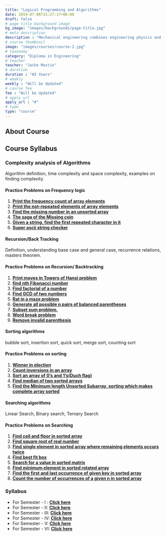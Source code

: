 ```yaml
---
title: "Logical Programming and Algorithms"
date: 2019-07-06T15:27:17+06:00
draft: false
# page title background image
bg_image: "images/backgrounds/page-title.jpg"
# meta description
description : "Mechanical engineering combines engineering physics and mathematics principles with materials science, to design, analyze, manufacture, and maintain mechanical systems."
# course thumbnail
image: "images/courses/course-2.jpg"
# taxonomy
category: "Diploma in Engineering"
# teacher
teacher: "Jacke Mastio"
# duration
duration : "03 Years"
# weekly
weekly : "Will be Updated"
# course fee
fee : "Will be Updated"
# apply url
apply_url : "#"
# type
type: "course"
---
```



## About Course



## Course Syllabus

### Complexity analysis of Algorithms
Algorithm definition, time complexity and space 
complexity, examples on finding complexity.

#### Practice Problems on Frequency logic
1. **[Print the frequency count of array elements](https://practice.geeksforgeeks.org/problems/frequency-of-array-elements-1587115620/1)**
2. **[Print the not-repeated elements of array elements](https://leetcode.com/problems/remove-duplicates-from-sorted-array/)**
3. **[Find the missing number in an unsorted array](https://leetcode.com/problems/missing-number/)**
4. **[The saga of the Missing coin]()**
5. **[Given a string, find the first repeated character in it](https://practice.geeksforgeeks.org/problems/find-first-repeated-character4108/1)**
6. **[Super ascii string checker]()**

#### Recursion/Back Tracking
Definition, understanding base case and general case, recurrence relations, masters theorem.

#### Practice Problems on Recursion/ Backtracking
1. **[Print moves in Towers of Hanoi  problem](https://www.hackerrank.com/contests/launchpad-1-winter-challenge/challenges/shift-plates)**
2. **[find nth Fibonacci number](https://www.hackerrank.com/challenges/ctci-fibonacci-numbers/problem)**
3. **[Find factorial of a number](https://www.hackerrank.com/contests/c-programming-test/challenges/finding-factorial-of-n-number/problem)**
4. **[Find GCD of two numbers](https://www.hackerrank.com/contests/nptel-programming-contest/challenges/gcd-of-2-numbers)**
5. **[Rat in a maze problem](https://www.hackerrank.com/contests/noi-ph-practice-page/challenges/path-in-a-maze)**
6. **[Generate all possible n pairs of balanced parentheses](https://leetcode.com/problems/generate-parentheses/)**
7. **[Subset sum problem.](https://practice.geeksforgeeks.org/problems/subset-sum-problem-1611555638/1)**
8. **[Word break problem](https://leetcode.com/problems/word-break/)**
9. **[Remove invalid parenthesis](https://leetcode.com/problems/remove-invalid-parentheses/)**

#### Sorting algorithms
bubble sort, insertion sort, quick sort, merge sort, counting sort

#### Practice Problems on sorting
1. **[Winner in election](https://practice.geeksforgeeks.org/problems/winner-of-an-election-where-votes-are-represented-as-candidate-names-1587115621/1)**
2. **[Count inversions in an array](https://practice.geeksforgeeks.org/problems/inversion-of-array-1587115620/1)**
3. **[Sort an array of 0’s and 1’s(Duch flag)](https://practice.geeksforgeeks.org/problems/segregate-0s-and-1s5106/1)**
4. **[Find median of two sorted arrays](https://leetcode.com/problems/median-of-two-sorted-arrays/)**
5. **[Find the Minimum length Unsorted Subarray, sorting which makes complete array sorted](https://leetcode.com/problems/shortest-unsorted-continuous-subarray/description/)**

#### Searching algorithms
Linear Search, Binary search, Ternary Search

#### Practice Problems on Searching
1. **[Find ceil and floor in sorted array](https://practice.geeksforgeeks.org/problems/floor-in-a-sorted-array-1587115620/1)**
2. **[Find square root of real number](https://leetcode.com/problems/sqrtx/)**
3. **[Find single element in sorted array where remaining elements occurs twice](https://leetcode.com/problems/single-element-in-a-sorted-array/)**
4. **[Find best fit box](https://leetcode.com/problems/minimum-space-wasted-from-packaging/)**
5. **[Search for a value in sorted matrix](https://leetcode.com/problems/search-a-2d-matrix/)**
6. **[Find minimum element in sorted rotated array](https://leetcode.com/problems/find-minimum-in-rotated-sorted-array/)**
7. **[Find the first and last occurrence of given key in sorted array](https://leetcode.com/problems/find-first-and-last-position-of-element-in-sorted-array/)**
8. **[Count the number of occurrences of a given n in sorted array](https://practice.geeksforgeeks.org/problems/number-of-occurrence2259/1)**





### Syllabus

- For Semester - I : **[Click here](https://app.box.com/s/t1agqteyqcfddn6lfpm03s0us9qc4ylx)**
- For Semester - II: **[Click here](https://app.box.com/s/3k068rqvcoo76k7per1yw5mqy9nnarrk)**
- For Semester - III: **[Click here](https://app.box.com/s/j6za4v33sk5ou0e6npma4s9ppedu98gp)**
- For Semester - IV: **[Click here](https://app.box.com/s/fwt8gw6io0xaimwzrlh57muyic85sv9t)**
- For Semester - V: **[Click here](https://app.box.com/s/hgldw4g52fw19fs7649de1qwp12m06my)**
- For Semester - VI: **[Click here](https://app.box.com/s/f7lviczytuymvxj684lg6h61kzdlr2n4)**